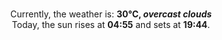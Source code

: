 <p  align="center"><br/>Currently, the weather is: <b> 30°C, <i>overcast clouds</i></b></br>Today, the sun rises at <b>04:55</b> and sets at <b>19:44</b>.</p>